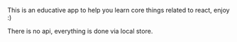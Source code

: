 This is an educative app to help you learn core things related to react, enjoy :)

There is no api, everything is done via local store.
